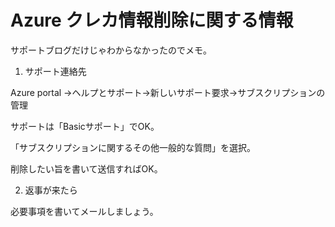 # Azure クレカ情報削除に関する情報

サポートブログだけじゃわからなかったのでメモ。

1. サポート連絡先

Azure portal →ヘルプとサポート→新しいサポート要求→サブスクリプションの管理

サポートは「Basicサポート」でOK。

「サブスクリプションに関するその他一般的な質問」を選択。

削除したい旨を書いて送信すればOK。

2. 返事が来たら

必要事項を書いてメールしましょう。
